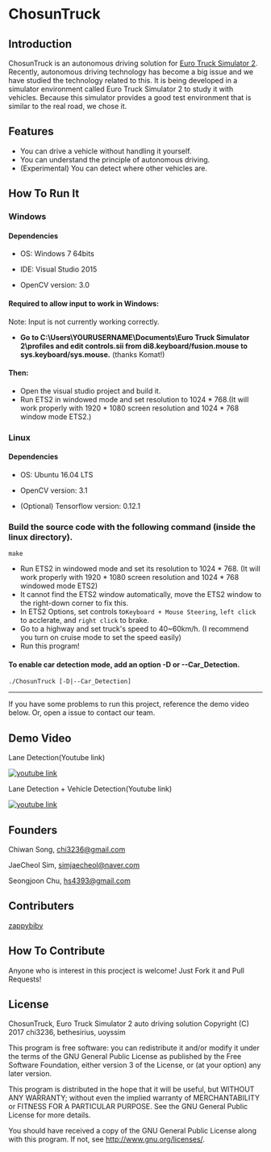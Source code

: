 # ChosunTruck

## Introduction
ChosunTruck is an autonomous driving solution for [Euro Truck Simulator 2](https://eurotrucksimulator2.com/).
Recently, autonomous driving technology has become a big issue and we have studied the technology related to this.
It is being developed in a simulator environment called Euro Truck Simulator 2 to study it with vehicles.
Because this simulator provides a good test environment that is similar to the real road, we chose it.

## Features
* You can drive a vehicle without handling it yourself.
* You can understand the principle of autonomous driving.
* (Experimental) You can detect where other vehicles are.

## How To Run It
### Windows

#### Dependencies
- OS: Windows 7 64bits

- IDE: Visual Studio 2015

- OpenCV version: 3.0

#### Required to allow input to work in Windows:
Note: Input is not currently working correctly.
- **Go to C:\Users\YOURUSERNAME\Documents\Euro Truck Simulator 2\profiles and edit controls.sii from di8.keyboard/fusion.mouse to sys.keyboard/sys.mouse.** (thanks Komat!)

#### Then:
- Open the visual studio project and build it. 
- Run ETS2 in windowed mode and set resolution to 1024 * 768.(It will work properly with 1920 * 1080 screen resolution and 1024 * 768 window mode ETS2.)

### Linux
#### Dependencies
- OS: Ubuntu 16.04 LTS

- OpenCV version: 3.1

- (Optional) Tensorflow version: 0.12.1

### Build the source code with the following command (inside the linux directory).
```
make
```

- Run ETS2 in windowed mode and set its resolution to 1024 * 768. (It will work properly with 1920 * 1080 screen resolution and 1024 * 768 windowed mode ETS2)
- It cannot find the ETS2 window automatically, move the ETS2 window to the right-down corner to fix this.
- In ETS2 Options, set controls to`Keyboard + Mouse Steering`, `left click` to acclerate, and `right click` to brake.
- Go to a highway and set truck's speed to 40~60km/h. (I recommend you turn on cruise mode to set the speed easily)
- Run this program!

#### To enable car detection mode, add an option -D or --Car_Detection.
```
./ChosunTruck [-D|--Car_Detection]
```
----
If you have some problems to run this project, reference the demo video below. Or, open a issue to contact our team.

## Demo Video
Lane Detection(Youtube link)

[![youtube link](http://img.youtube.com/vi/vF7J_uC045Q/0.jpg)](http://www.youtube.com/watch?v=vF7J_uC045Q)

Lane Detection + Vehicle Detection(Youtube link)

[![youtube link](http://img.youtube.com/vi/w6H2eGEvzvw/0.jpg)](http://www.youtube.com/watch?v=w6H2eGEvzvw)

## Founders
Chiwan Song, chi3236@gmail.com

JaeCheol Sim, simjaecheol@naver.com

Seongjoon Chu, hs4393@gmail.com

## Contributers
[zappybiby](https://github.com/zappybiby)

## How To Contribute
Anyone who is interest in this procject is welcome! Just Fork it and Pull Requests!

## License
ChosunTruck, Euro Truck Simulator 2 auto driving solution
Copyright (C) 2017 chi3236, bethesirius, uoyssim

This program is free software: you can redistribute it and/or modify
it under the terms of the GNU General Public License as published by
the Free Software Foundation, either version 3 of the License, or
(at your option) any later version.

This program is distributed in the hope that it will be useful,
but WITHOUT ANY WARRANTY; without even the implied warranty of
MERCHANTABILITY or FITNESS FOR A PARTICULAR PURPOSE.  See the
GNU General Public License for more details.

You should have received a copy of the GNU General Public License
along with this program.  If not, see <http://www.gnu.org/licenses/>.
